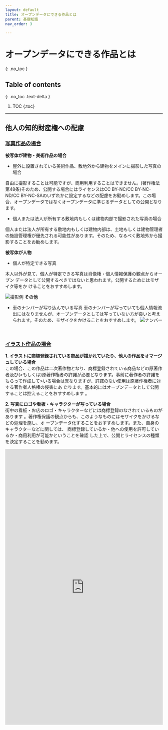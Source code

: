 ```yaml
---
layout: default
title: オープンデータにできる作品とは
parent: 基礎知識
nav_order: 3

---
```

# オープンデータにできる作品とは
{: .no_toc }

## Table of contents
{: .no_toc .text-delta }

1. TOC
{:toc}
---

## 他人の知的財産権への配慮

### <u>写真作品の場合</u>
**被写体が建物・美術作品の場合** 

- 屋外に設置されている美術作品、敷地外から建物をメインに撮影した写真の場合 
  
自由に撮影することは可能ですが、商用利用することはできません。(著作権法第48条)そのため、公開する場合にはライセンスはCC BY-NC/CC BY-NC-ND/CC BY-NC-SAのいずれかに設定するなどの配慮をお勧めします。この場合、オープンデータではなくオープンデータに準じるデータとしての公開となります。

-  個人または法人が所有する敷地内もしくは建物内部で撮影された写真の場合　

個人または法人が所有する敷地内もしくは建物内部は、土地もしくは建物管理者の施設管理権が優先される可能性があります。そのため、なるべく敷地外から撮影することをお勧めします。

**被写体が人物**

-  個人が特定できる写真 

  本人以外が見て、個人が特定できる写真は肖像権・個人情報保護の観点からオープン
データとして公開するべきではないと思われます。公開するためにはモザイク等をか
けることをおすすめします。
  
 ![撮影例]({{site.baseurl}}/picture/trademark.jpg)
 **その他**
 - 車のナンバーが写り込んでいる写真
 車のナンバーが写っていても個人情報流出にはなりませんが、オープンデータとしては写っていない方が良いと考えられます。そのため、モザイクをかけることをおすすめします。
 ![ナンバー]({{site.baseurl}}/picture/car.jpg)
 
  
  <br>
  
### <u>イラスト作品の場合</u>

**1. イラストに商標登録されている商品が描かれていたり、他人の作品をオマージュしている場合**  
この場合、この作品は二次著作物となり、商標登録されている商品などの原著作者及び(>もしくは)原著作権者の許諾が必要となります。事前に著作者の許諾をもらって作成して>いる場合は異なりますが、許諾のない使用は原著作権者に対する著作者人格権の侵害にあ
たります。基本的にはオープンデータとして公開することは控えることをおすすめします
。

**2. 写真にロゴや看板・キャラクターが写っている場合**  
街中の看板・お店のロゴ・キャラクターなどには商標登録のなされているものがあります
。著作権保護の観点からも、このようなものにはモザイクをかけるなどの処理を施し、オ
ープンデータ化することをおすすめします。また、自身のキャラクターなどに関しては、
商標登録しているか・他への使用を許可しているか・商用利用が可能かということを確認
した上で、公開とライセンスの種類を決定することを勧めます。

<iframe src="https://docs.google.com/forms/d/e/1FAIpQLScUmpehLiHwr__LR1A77bZc4ifacTcu9yrykNwELhi4NmN7lQ/viewform?embedded=true" width="100%" height="881" frameborder="0" marginheight="0" marginwidth="0">読み込んでいます…</iframe>
